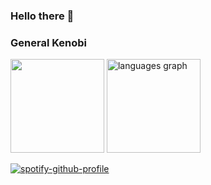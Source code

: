 ### Hello there 👋
### General Kenobi 


<div align="top">
    <img src="http://github-readme-streak-stats.herokuapp.com?user=KOTerra&theme=ocean-gradient&hide_border=true" height="150"/>

  <img src="https://github-readme-stats.vercel.app/api/top-langs?username=KOTerra&locale=en&hide_title=false&layout=compact&card_width=420&langs_count=5&theme=react&hide_border=false&order=2" height="150" alt="languages graph"/>

[![spotify-github-profile](https://spotify-github-profile.kittinanx.com/api/view?uid=xyjd8x8oz7ehk6dxcsw5l8kwl&cover_image=true&theme=default&show_offline=false&background_color=121212&interchange=true&bar_color=53b14f&bar_color_cover=false)](https://github.com/kittinan/spotify-github-profile)


